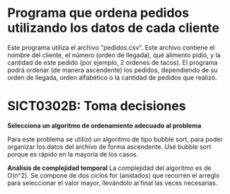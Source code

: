 # Programa que ordena pedidos utilizando los datos de cada cliente

Este programa utiliza el archivo "pedidos.csv". 
Este archivo contiene el nombre del cliente, el número (orden de llegada), qué alimento pidió, y la cantidad de este pedido (por ejemplo, 2 ordenes de tacos).
El programa podrá ordenar (de manera ascendente) los pedidos, dependiendo de su orden de llegada, orden alfabético o la cantidad de pedidos que realizó. 

# SICT0302B: Toma decisiones
**Selecciona un algoritmo de ordenamiento adecuado al problema**

Para este problema se utilizó un algoritmo de tipo bubble sort, para poder organizar los datos del archivo de forma ascendente. 
Usé bubble sort porque es rápido en la mayoría de los casos.

**Análisis de complejidad temporal**
La complejidad del algoritmo es de O(n^2). Se compone de dos ciclos for (anidados) que recorren el arreglo para seleccionar el valor mayor, llevándolo al final las veces necesarias.
